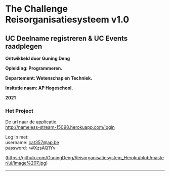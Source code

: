 # The Challenge Reisorganisatiesysteem v1.0
## UC Deelname registreren & UC Events raadplegen

**Ontwikkeld door Guning Deng**
  
**Opleiding: Programmeren.**
  
**Departement: Wetenschap en Techniek.**
  
**Insitutie naam: AP Hogeschool.**
  
**2021**

### Het Project
De url naar de applicatie.  
http://nameless-stream-15098.herokuapp.com/login

Log in met:  
username: cat357@ap.be  
password: >#XzsAQ1Yv

(https://github.com/GuningDeng/Reisorganisatiesystem_Heroku/blob/master/ui/Image%207.jpg)

***
